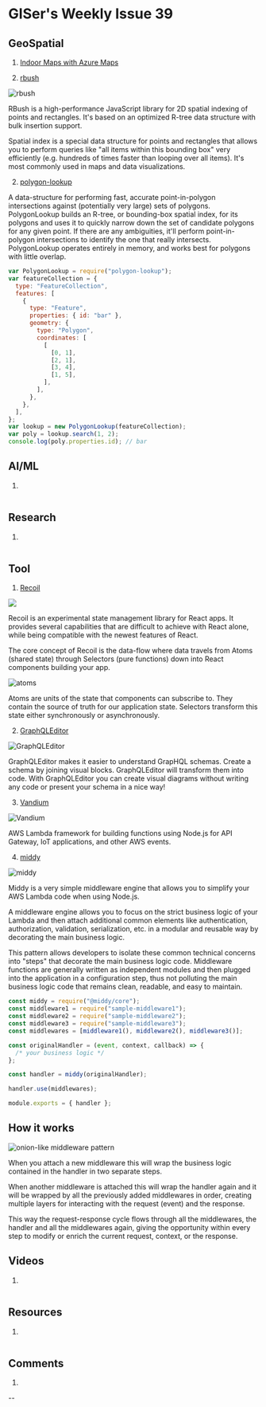# GISer's Weekly Issue 39

## GeoSpatial

1. [Indoor Maps with Azure Maps](https://www.youtube.com/watch?v=mIDk1FSc8f4&feature=youtu.be)




2. [rbush](https://github.com/mourner/rbush)

![rbush](https://raw.githubusercontent.com/davidmoten/rtree/master/src/docs/star-1000-8.png)

RBush is a high-performance JavaScript library for 2D spatial indexing of points and rectangles. It's based on an optimized R-tree data structure with bulk insertion support.

Spatial index is a special data structure for points and rectangles that allows you to perform queries like "all items within this bounding box" very efficiently (e.g. hundreds of times faster than looping over all items). It's most commonly used in maps and data visualizations.

2. [polygon-lookup](https://github.com/pelias/polygon-lookup)

A data-structure for performing fast, accurate point-in-polygon intersections against (potentially very large) sets of polygons. PolygonLookup builds an R-tree, or bounding-box spatial index, for its polygons and uses it to quickly narrow down the set of candidate polygons for any given point. If there are any ambiguities, it'll perform point-in-polygon intersections to identify the one that really intersects. PolygonLookup operates entirely in memory, and works best for polygons with little overlap.

```javascript
var PolygonLookup = require("polygon-lookup");
var featureCollection = {
  type: "FeatureCollection",
  features: [
    {
      type: "Feature",
      properties: { id: "bar" },
      geometry: {
        type: "Polygon",
        coordinates: [
          [
            [0, 1],
            [2, 1],
            [3, 4],
            [1, 5],
          ],
        ],
      },
    },
  ],
};
var lookup = new PolygonLookup(featureCollection);
var poly = lookup.search(1, 2);
console.log(poly.properties.id); // bar
```

## AI/ML

1. []()

![]()

## Research

1. []()

![]()

## Tool

1. [Recoil](https://github.com/facebookexperimental/Recoil)

![](https://res.cloudinary.com/practicaldev/image/fetch/s--djGLkduP--/c_imagga_scale,f_auto,fl_progressive,h_420,q_auto,w_1000/https://dev-to-uploads.s3.amazonaws.com/i/nnyqtsjji6xayw78o2su.png)

Recoil is an experimental state management library for React apps. It provides several capabilities that are difficult to achieve with React alone, while being compatible with the newest features of React.

The core concept of Recoil is the data-flow where data travels from Atoms (shared state) through Selectors (pure functions) down into React components building your app.

![atoms](https://res.cloudinary.com/practicaldev/image/fetch/s--BPeNZesh--/c_limit%2Cf_auto%2Cfl_progressive%2Cq_auto%2Cw_880/https://dev-to-uploads.s3.amazonaws.com/i/a5hf91bowhnpff7cz3to.png)

Atoms are units of the state that components can subscribe to. They contain the source of truth for our application state. Selectors transform this state either synchronously or asynchronously.

2. [GraphQLEditor](https://github.com/graphql-editor/graphql-editor)

![GraphQLEditor](https://github.com/graphql-editor/graphql-editor/raw/master/assets/explore.gif)

GraphQLEditor makes it easier to understand GrapHQL schemas. Create a schema by joining visual blocks. GraphQLEditor will transform them into code. With GraphQLEditor you can create visual diagrams without writing any code or present your schema in a nice way!

3. [Vandium](https://github.com/vandium-io/vandium-node)

![Vandium](https://github.com/vandium-io/vandium-node/blob/master/docs/vandium.png)

AWS Lambda framework for building functions using Node.js for API Gateway, IoT applications, and other AWS events.

4. [middy](https://github.com/middyjs/middy)

![middy](https://raw.githubusercontent.com/middyjs/middy/master/img/middy-logo.png)

Middy is a very simple middleware engine that allows you to simplify your AWS Lambda code when using Node.js.

A middleware engine allows you to focus on the strict business logic of your Lambda and then attach additional common elements like authentication, authorization, validation, serialization, etc. in a modular and reusable way by decorating the main business logic.

This pattern allows developers to isolate these common technical concerns into "steps" that decorate the main business logic code. Middleware functions are generally written as independent modules and then plugged into the application in a configuration step, thus not polluting the main business logic code that remains clean, readable, and easy to maintain.

```javascript
const middy = require("@middy/core");
const middleware1 = require("sample-middleware1");
const middleware2 = require("sample-middleware2");
const middleware3 = require("sample-middleware3");
const middlewares = [middleware1(), middleware2(), middleware3()];

const originalHandler = (event, context, callback) => {
  /* your business logic */
};

const handler = middy(originalHandler);

handler.use(middlewares);

module.exports = { handler };
```

## How it works

![onion-like middleware pattern](https://github.com/middyjs/middy/raw/master/img/middy-middleware-engine.png)

When you attach a new middleware this will wrap the business logic contained in the handler in two separate steps.

When another middleware is attached this will wrap the handler again and it will be wrapped by all the previously added middlewares in order, creating multiple layers for interacting with the request (event) and the response.

This way the request-response cycle flows through all the middlewares, the handler and all the middlewares again, giving the opportunity within every step to modify or enrich the current request, context, or the response.

## Videos

1. []()

![]()

## Resources

1. []()

![]()

## Comments

1.

-- []()
